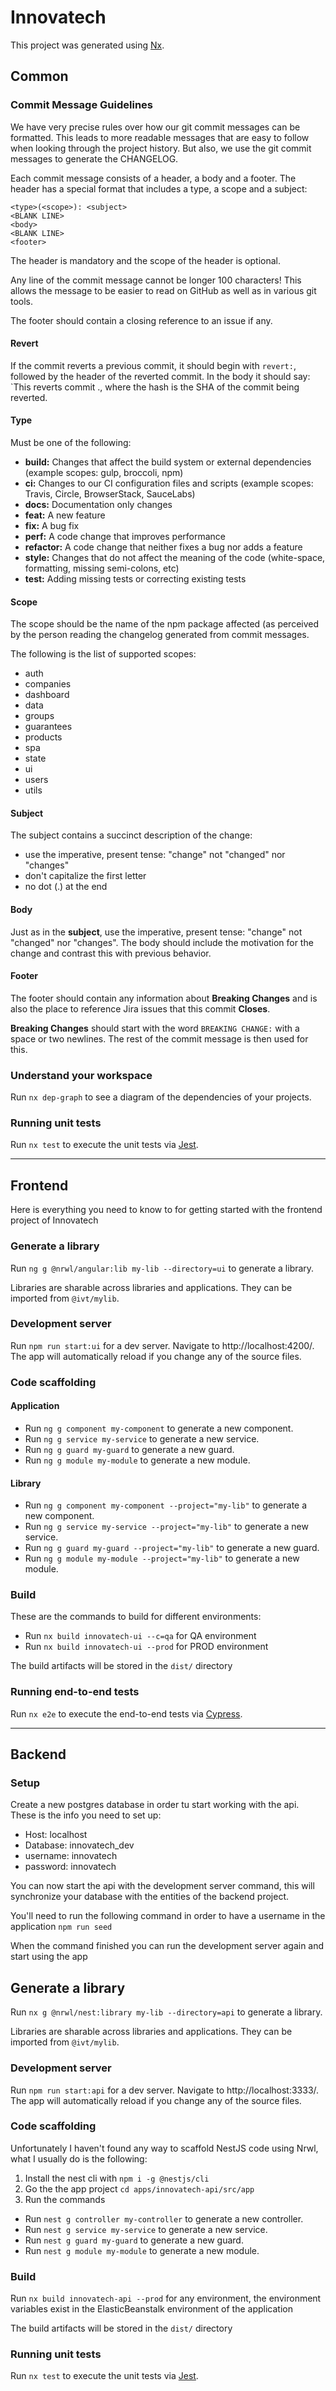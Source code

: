 # Innovatech

This project was generated using [Nx](https://nx.dev).

## Common
### Commit Message Guidelines

We have very precise rules over how our git commit messages can be formatted. This leads to more
readable messages that are easy to follow when looking through the project history. But also, we use
the git commit messages to generate the CHANGELOG.

Each commit message consists of a header, a body and a footer. The header has a special format that
includes a type, a scope and a subject:

```
<type>(<scope>): <subject>
<BLANK LINE>
<body>
<BLANK LINE>
<footer>
```

The header is mandatory and the scope of the header is optional.

Any line of the commit message cannot be longer 100 characters! This allows the message to be easier
to read on GitHub as well as in various git tools.

The footer should contain a closing reference to an issue if any.

#### Revert

If the commit reverts a previous commit, it should begin with `revert:`, followed by the header of
the reverted commit. In the body it should say: `This reverts commit <hash>., where the hash is the
SHA of the commit being reverted.

#### Type

Must be one of the following:

- **build:** Changes that affect the build system or external dependencies (example scopes: gulp,
  broccoli, npm)
- **ci:** Changes to our CI configuration files and scripts (example scopes: Travis, Circle,
  BrowserStack, SauceLabs)
- **docs:** Documentation only changes
- **feat:** A new feature
- **fix:** A bug fix
- **perf:** A code change that improves performance
- **refactor:** A code change that neither fixes a bug nor adds a feature
- **style:** Changes that do not affect the meaning of the code (white-space, formatting, missing
  semi-colons, etc)
- **test:** Adding missing tests or correcting existing tests

#### Scope

The scope should be the name of the npm package affected (as perceived by the person reading the
changelog generated from commit messages.

The following is the list of supported scopes:

- auth
- companies
- dashboard
- data
- groups
- guarantees
- products
- spa
- state
- ui
- users
- utils

#### Subject

The subject contains a succinct description of the change:

- use the imperative, present tense: "change" not "changed" nor "changes"
- don't capitalize the first letter
- no dot (.) at the end

#### Body

Just as in the **subject**, use the imperative, present tense: "change" not "changed" nor "changes".
The body should include the motivation for the change and contrast this with previous behavior.

#### Footer

The footer should contain any information about **Breaking Changes** and is also the place to
reference Jira issues that this commit **Closes**.

**Breaking Changes** should start with the word `BREAKING CHANGE:` with a space or two newlines. The
rest of the commit message is then used for this.

### Understand your workspace

Run `nx dep-graph` to see a diagram of the dependencies of your projects.

### Running unit tests

Run `nx test` to execute the unit tests via [Jest](https://jestjs.io). 

---


## Frontend
Here is everything you need to know to for getting started with the frontend project of Innovatech

### Generate a library

Run `ng g @nrwl/angular:lib my-lib --directory=ui` to generate a library.

Libraries are sharable across libraries and applications. They can be imported from `@ivt/mylib`.

### Development server

Run `npm run start:ui` for a dev server. Navigate to http://localhost:4200/. The app will automatically reload if you change any of the source files.

### Code scaffolding
#### Application
- Run `ng g component my-component` to generate a new component.
- Run `ng g service my-service` to generate a new service.
- Run `ng g guard my-guard` to generate a new guard.
- Run `ng g module my-module` to generate a new module.
#### Library
- Run `ng g component my-component --project="my-lib"` to generate a new component.
- Run `ng g service my-service --project="my-lib"` to generate a new service.
- Run `ng g guard my-guard --project="my-lib"` to generate a new guard.
- Run `ng g module my-module --project="my-lib"` to generate a new module.

### Build
These are the commands to build for different environments:
- Run `nx build innovatech-ui --c=qa` for QA environment
- Run `nx build innovatech-ui --prod` for PROD environment

The build artifacts will be stored in the `dist/` directory

### Running end-to-end tests

Run `nx e2e` to execute the end-to-end tests via [Cypress](https://www.cypress.io).

---

## Backend

### Setup
Create a new postgres database in order tu start working with the api.
These is the info you need to set up:

- Host: localhost
- Database: innovatech_dev
- username: innovatech
- password: innovatech

You can now start the api with the development server command, this will synchronize your database with the entities of the backend project.

You'll need to run the following command in order to have a username in the application `npm run seed`

When the command finished you can run the development server again and start using the app

## Generate a library

Run `nx g @nrwl/nest:library my-lib --directory=api` to generate a library.

Libraries are sharable across libraries and applications. They can be imported from `@ivt/mylib`.

### Development server

Run `npm run start:api` for a dev server. Navigate to http://localhost:3333/. The app will automatically reload if you change any of the source files.

### Code scaffolding
Unfortunately I haven't found any way to scaffold NestJS code using Nrwl, what I usually do is the following: 

1) Install the nest cli with `npm i -g @nestjs/cli`
2) Go the the app project `cd apps/innovatech-api/src/app`
3) Run the commands

- Run `nest g controller my-controller` to generate a new controller.
- Run `nest g service my-service` to generate a new service.
- Run `nest g guard my-guard` to generate a new guard.
- Run `nest g module my-module` to generate a new module.

### Build
Run `nx build innovatech-api --prod` for any environment, the environment variables exist in the ElasticBeanstalk environment of the application

The build artifacts will be stored in the `dist/` directory

### Running unit tests

Run `nx test` to execute the unit tests via [Jest](https://jestjs.io).
